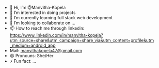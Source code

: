 - 👋 Hi, I’m @Manvitha-Kopela
- 👀 I’m interested in doing projects
- 🌱 I’m currently learning full stack web development
- 💞️ I’m looking to collaborate on ...
- 📫 How to reach me through linkedin: https://www.linkedin.com/in/manvitha-kopela?utm_source=share&utm_campaign=share_via&utm_content=profile&utm_medium=android_app
- Mail: manvithakopela47@gmail.com
- 😄 Pronouns: She/Her
- ⚡ Fun fact: ...

<!---
Manvitha-Kopela/Manvitha-Kopela is a ✨ special ✨ repository because its `README.md` (this file) appears on your GitHub profile.
You can click the Preview link to take a look at your changes.
--->
